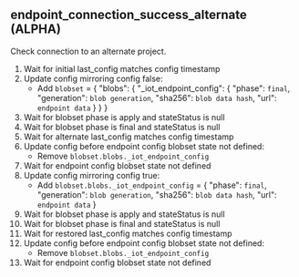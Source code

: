 
## endpoint_connection_success_alternate (ALPHA)

Check connection to an alternate project.

1. Wait for initial last_config matches config timestamp
1. Update config mirroring config false:
    * Add `blobset` = { "blobs": { "_iot_endpoint_config": { "phase": `final`, "generation": `blob generation`, "sha256": `blob data hash`, "url": `endpoint data` } } }
1. Wait for blobset phase is apply and stateStatus is null
1. Wait for blobset phase is final and stateStatus is null
1. Wait for alternate last_config matches config timestamp
1. Update config before endpoint config blobset state not defined:
    * Remove `blobset.blobs._iot_endpoint_config`
1. Wait for endpoint config blobset state not defined
1. Update config mirroring config true:
    * Add `blobset.blobs._iot_endpoint_config` = { "phase": `final`, "generation": `blob generation`, "sha256": `blob data hash`, "url": `endpoint data` }
1. Wait for blobset phase is apply and stateStatus is null
1. Wait for blobset phase is final and stateStatus is null
1. Wait for restored last_config matches config timestamp
1. Update config before endpoint config blobset state not defined:
    * Remove `blobset.blobs._iot_endpoint_config`
1. Wait for endpoint config blobset state not defined
